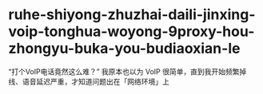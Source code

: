 # ruhe-shiyong-zhuzhai-daili-jinxing-voip-tonghua-woyong-9proxy-hou-zhongyu-buka-you-budiaoxian-le
“打个VoIP电话竟然这么难？”   我原本也以为 VoIP 很简单，直到我开始频繁掉线、语音延迟严重，才知道问题出在「网络环境」上
